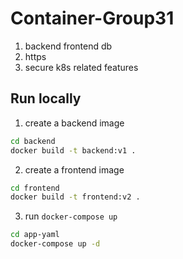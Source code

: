 # Container-Group31

1. backend frontend db
2. https
3. secure k8s related features

## Run locally

1. create a backend image

```sh
cd backend
docker build -t backend:v1 .
```

2. create a frontend image

```sh
cd frontend
docker build -t frontend:v2 .
```

3. run `docker-compose up`

```sh
cd app-yaml
docker-compose up -d
```
